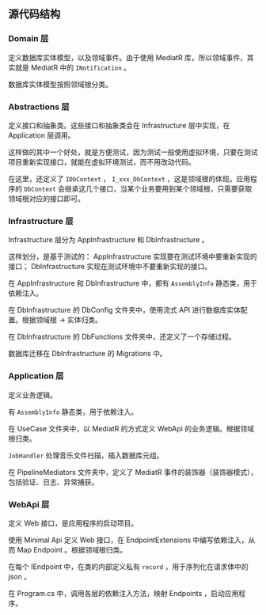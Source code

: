 ## 源代码结构
### Domain 层
定义数据库实体模型，以及领域事件。由于使用 MediatR 库，所以领域事件，其实就是 MediatR 中的 `INotification` 。

数据库实体模型按照领域根分类。

### Abstractions 层
定义接口和抽象类。这些接口和抽象类会在 Infrastructure 层中实现，在 Application 层调用。

这样做的其中一个好处，就是方便测试，因为测试一般使用虚拟环境，只要在测试项目重新实现接口，就能在虚拟环境测试，而不用改动代码。

在这里，还定义了 `IDbContext` ， `I_xxx_DbContext` ，这是领域根的体现。应用程序的 `DbContext` 会继承这几个接口，当某个业务要用到某个领域根，只需要获取领域根对应的接口即可。

### Infrastructure 层
Infrastructure 层分为 AppInfrastructure 和 DbInfrastructure 。

这样划分，是基于测试的： AppInfrastructure 实现要在测试环境中要重新实现的接口； DbInfrastructure 实现在测试环境中不要重新实现的接口。

在 AppInfrastructure 和 DbInfrastructure 中，都有 `AssemblyInfo` 静态类，用于依赖注入。

在 DbInfrastructure 的 DbConfig 文件夹中，使用流式 API 进行数据库实体配置。根据领域根 -> 实体归类。

在 DbInfrastructure 的 DbFunctions 文件夹中，还定义了一个存储过程。

数据库迁移在 DbInfrastructure 的 Migrations 中。

### Application 层
定义业务逻辑。

有 `AssemblyInfo` 静态类，用于依赖注入。

在 UseCase 文件夹中，以 MediatR 的方式定义 WebApi 的业务逻辑。根据领域根归类。

`JobHandler` 处理音乐文件扫描，插入数据库元组。

在 PipelineMediators 文件夹中，定义了 MediatR 事件的装饰器（装饰器模式），包括验证、日志、异常捕获。

### WebApi 层
定义 Web 接口，是应用程序的启动项目。

使用 Minimal Api 定义 Web 接口，在 EndpointExtensions 中编写依赖注入，从而 Map Endpoint 。根据领域根归类。

在每个 IEndpoint 中，在类的内部定义私有 `record` ，用于序列化在请求体中的 json 。

在 Program.cs 中，调用各层的依赖注入方法，映射 Endpoints ，启动应用程序。
